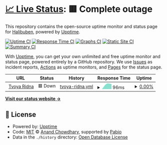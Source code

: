 # [📈 Live Status](https://status.tvoyaridna.com): <!--live status--> **🟥 Complete outage**

This repository contains the open-source uptime monitor and status page for [Halibuben](https://status.tvoyaridna.com), powered by [Upptime](https://github.com/upptime/upptime).

[![Uptime CI](https://github.com/Halibuben/status-page/workflows/Uptime%20CI/badge.svg)](https://github.com/Halibuben/status-page/actions?query=workflow%3A%22Uptime+CI%22)
[![Response Time CI](https://github.com/Halibuben/status-page/workflows/Response%20Time%20CI/badge.svg)](https://github.com/Halibuben/status-page/actions?query=workflow%3A%22Response+Time+CI%22)
[![Graphs CI](https://github.com/Halibuben/status-page/workflows/Graphs%20CI/badge.svg)](https://github.com/Halibuben/status-page/actions?query=workflow%3A%22Graphs+CI%22)
[![Static Site CI](https://github.com/Halibuben/status-page/workflows/Static%20Site%20CI/badge.svg)](https://github.com/Halibuben/status-page/actions?query=workflow%3A%22Static+Site+CI%22)
[![Summary CI](https://github.com/Halibuben/status-page/workflows/Summary%20CI/badge.svg)](https://github.com/Halibuben/status-page/actions?query=workflow%3A%22Summary+CI%22)

With [Upptime](https://upptime.js.org), you can get your own unlimited and free uptime monitor and status page, powered entirely by a GitHub repository. We use [Issues](https://github.com/Halibuben/status-page/issues) as incident reports, [Actions](https://github.com/Halibuben/status-page/actions) as uptime monitors, and [Pages](https://status.tvoyaridna.com) for the status page.

<!--start: status pages-->
<!-- This summary is generated by Upptime (https://github.com/upptime/upptime) -->
<!-- Do not edit this manually, your changes will be overwritten -->
<!-- prettier-ignore -->
| URL | Status | History | Response Time | Uptime |
| --- | ------ | ------- | ------------- | ------ |
| <img alt="" src="https://icons.duckduckgo.com/ip3/tvoyaridna.com.ico" height="13"> [Tvoya Ridna](https://tvoyaridna.com/health) | 🟥 Down | [tvoya-ridna.yml](https://github.com/Halibuben/status-page/commits/HEAD/history/tvoya-ridna.yml) | <details><summary><img alt="Response time graph" src="./graphs/tvoya-ridna/response-time-week.png" height="20"> 96ms</summary><br><a href="https://status.tvoyaridna.com/history/tvoya-ridna"><img alt="Response time 96" src="https://img.shields.io/endpoint?url=https%3A%2F%2Fraw.githubusercontent.com%2FHalibuben%2Fstatus-page%2FHEAD%2Fapi%2Ftvoya-ridna%2Fresponse-time.json"></a><br><a href="https://status.tvoyaridna.com/history/tvoya-ridna"><img alt="24-hour response time 96" src="https://img.shields.io/endpoint?url=https%3A%2F%2Fraw.githubusercontent.com%2FHalibuben%2Fstatus-page%2FHEAD%2Fapi%2Ftvoya-ridna%2Fresponse-time-day.json"></a><br><a href="https://status.tvoyaridna.com/history/tvoya-ridna"><img alt="7-day response time 96" src="https://img.shields.io/endpoint?url=https%3A%2F%2Fraw.githubusercontent.com%2FHalibuben%2Fstatus-page%2FHEAD%2Fapi%2Ftvoya-ridna%2Fresponse-time-week.json"></a><br><a href="https://status.tvoyaridna.com/history/tvoya-ridna"><img alt="30-day response time 96" src="https://img.shields.io/endpoint?url=https%3A%2F%2Fraw.githubusercontent.com%2FHalibuben%2Fstatus-page%2FHEAD%2Fapi%2Ftvoya-ridna%2Fresponse-time-month.json"></a><br><a href="https://status.tvoyaridna.com/history/tvoya-ridna"><img alt="1-year response time 96" src="https://img.shields.io/endpoint?url=https%3A%2F%2Fraw.githubusercontent.com%2FHalibuben%2Fstatus-page%2FHEAD%2Fapi%2Ftvoya-ridna%2Fresponse-time-year.json"></a></details> | <details><summary><a href="https://status.tvoyaridna.com/history/tvoya-ridna">0.00%</a></summary><a href="https://status.tvoyaridna.com/history/tvoya-ridna"><img alt="All-time uptime 0.00%" src="https://img.shields.io/endpoint?url=https%3A%2F%2Fraw.githubusercontent.com%2FHalibuben%2Fstatus-page%2FHEAD%2Fapi%2Ftvoya-ridna%2Fuptime.json"></a><br><a href="https://status.tvoyaridna.com/history/tvoya-ridna"><img alt="24-hour uptime 0.00%" src="https://img.shields.io/endpoint?url=https%3A%2F%2Fraw.githubusercontent.com%2FHalibuben%2Fstatus-page%2FHEAD%2Fapi%2Ftvoya-ridna%2Fuptime-day.json"></a><br><a href="https://status.tvoyaridna.com/history/tvoya-ridna"><img alt="7-day uptime 0.00%" src="https://img.shields.io/endpoint?url=https%3A%2F%2Fraw.githubusercontent.com%2FHalibuben%2Fstatus-page%2FHEAD%2Fapi%2Ftvoya-ridna%2Fuptime-week.json"></a><br><a href="https://status.tvoyaridna.com/history/tvoya-ridna"><img alt="30-day uptime 0.00%" src="https://img.shields.io/endpoint?url=https%3A%2F%2Fraw.githubusercontent.com%2FHalibuben%2Fstatus-page%2FHEAD%2Fapi%2Ftvoya-ridna%2Fuptime-month.json"></a><br><a href="https://status.tvoyaridna.com/history/tvoya-ridna"><img alt="1-year uptime 0.00%" src="https://img.shields.io/endpoint?url=https%3A%2F%2Fraw.githubusercontent.com%2FHalibuben%2Fstatus-page%2FHEAD%2Fapi%2Ftvoya-ridna%2Fuptime-year.json"></a></details>

<!--end: status pages-->

[**Visit our status website →**](https://status.tvoyaridna.com)

## 📄 License

- Powered by: [Upptime](https://github.com/upptime/upptime)
- Code: [MIT](./LICENSE) © [Anand Chowdhary](https://anandchowdhary.com), supported by [Pabio](https://pabio.com)
- Data in the `./history` directory: [Open Database License](https://opendatacommons.org/licenses/odbl/1-0/)
